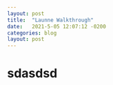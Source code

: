 ```yaml
---
layout: post
title:  "Launne Walkthrough"
date:   2021-5-05 12:07:12 -0200
categories: blog
layout: post
---
```

# sdasdsd
